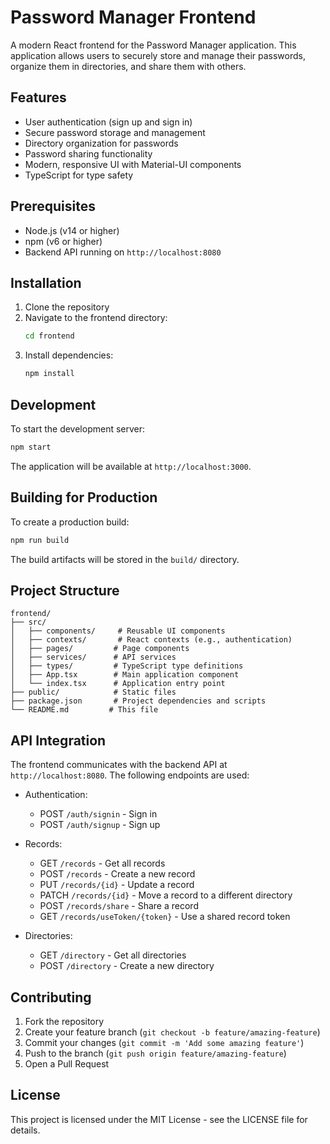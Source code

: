 # Password Manager Frontend

A modern React frontend for the Password Manager application. This application allows users to securely store and manage their passwords, organize them in directories, and share them with others.

## Features

- User authentication (sign up and sign in)
- Secure password storage and management
- Directory organization for passwords
- Password sharing functionality
- Modern, responsive UI with Material-UI components
- TypeScript for type safety

## Prerequisites

- Node.js (v14 or higher)
- npm (v6 or higher)
- Backend API running on `http://localhost:8080`

## Installation

1. Clone the repository
2. Navigate to the frontend directory:
   ```bash
   cd frontend
   ```
3. Install dependencies:
   ```bash
   npm install
   ```

## Development

To start the development server:

```bash
npm start
```

The application will be available at `http://localhost:3000`.

## Building for Production

To create a production build:

```bash
npm run build
```

The build artifacts will be stored in the `build/` directory.

## Project Structure

```
frontend/
├── src/
│   ├── components/     # Reusable UI components
│   ├── contexts/       # React contexts (e.g., authentication)
│   ├── pages/         # Page components
│   ├── services/      # API services
│   ├── types/         # TypeScript type definitions
│   ├── App.tsx        # Main application component
│   └── index.tsx      # Application entry point
├── public/            # Static files
├── package.json       # Project dependencies and scripts
└── README.md         # This file
```

## API Integration

The frontend communicates with the backend API at `http://localhost:8080`. The following endpoints are used:

- Authentication:
  - POST `/auth/signin` - Sign in
  - POST `/auth/signup` - Sign up

- Records:
  - GET `/records` - Get all records
  - POST `/records` - Create a new record
  - PUT `/records/{id}` - Update a record
  - PATCH `/records/{id}` - Move a record to a different directory
  - POST `/records/share` - Share a record
  - GET `/records/useToken/{token}` - Use a shared record token

- Directories:
  - GET `/directory` - Get all directories
  - POST `/directory` - Create a new directory

## Contributing

1. Fork the repository
2. Create your feature branch (`git checkout -b feature/amazing-feature`)
3. Commit your changes (`git commit -m 'Add some amazing feature'`)
4. Push to the branch (`git push origin feature/amazing-feature`)
5. Open a Pull Request

## License

This project is licensed under the MIT License - see the LICENSE file for details.
